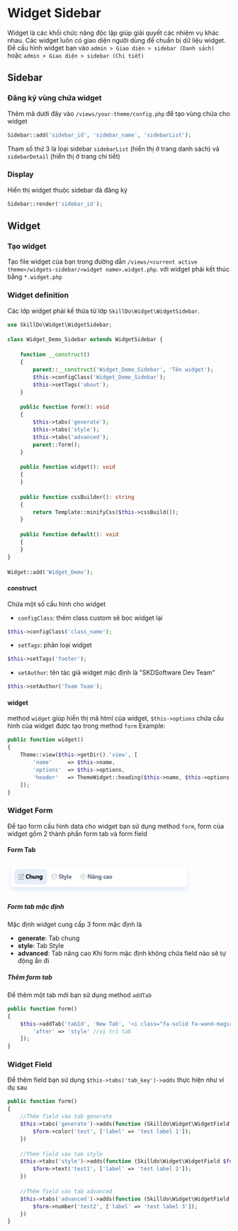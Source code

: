 # Widget Sidebar

Widget là các khối chức năng độc lập giúp giải quyết các nhiệm vụ khác nhau.
Các widget luôn có giao diện người dùng để chuẩn bị dữ liệu widget.
Để cấu hình widget bạn vào `admin > Giao diện > sidebar (Danh sách)`
hoặc `admin > Giao diện > sidebar (Chi tiết)`

## Sidebar

### Đăng ký vùng chứa widget
Thêm mã dưới đây vào `/views/your-theme/config.php` để tạo vùng chứa cho widget
```php
Sidebar::add('sidebar_id', 'sidebar_name', 'sidebarList');
```
Tham số thứ 3 là loại sidebar `sidebarList` (hiển thị ở trang danh sách) và `sidebarDetail` (hiển thị ở trang chi tiết)


### Display
Hiển thị widget thuộc sidebar đã đăng ký
```php
Sidebar::render('sidebar_id');
```

## Widget
### Tạo widget
Tạo file widget của bạn trong đường dẫn `/views/<current active theme>/widgets-sidebar/<widget name>.widget.php`. với widget phải kết thúc bằng `*.widget.php`

### Widget definition
Các lớp widget phải kế thừa từ lớp `SkillDo\Widget\WidgetSidebar`.

```php
use SkillDo\Widget\WidgetSidebar;

class Widget_Demo_Sidebar extends WidgetSidebar {

    function __construct() 
    {
        parent::__construct('Widget_Demo_Sidebar', 'Tên widget');
        $this->configClass('Widget_Demo_Sidebar');
        $this->setTags('about');
    }
    
    public function form(): void 
    {
        $this->tabs('generate');
        $this->tabs('style');
        $this->tabs('advanced');
        parent::form();
    }
    
    public function widget(): void 
    {
    }
    
    public function cssBuilder(): string
    {
        return Template::minifyCss($this->cssBuild());
    }
    
    public function default(): void 
    {
    }
}

Widget::add('Widget_Demo');
```

#### construct
Chứa một số cấu hình cho widget

- `configClass`: thêm class custom sẽ bọc widget lại
```php
$this->configClass('class_name');
```

- `setTags`: phân loại widget
```php
$this->setTags('footer');
```

- `setAuthor`: tên tác giả widget mặc định là "SKDSoftware Dev Team"
```php
$this->setAuthor('Team Team');
```

#### widget
method `widget` giúp hiển thị mã html của widget, `$this->options` chứa cấu hình của widget được tạo trong method `form`
Example:
```php
public function widget()
{
    Theme::view($this->getDir().'view', [
        'name'     => $this->name,
        'options'  => $this->options,
        'header'   => ThemeWidget::heading($this->name, $this->options->heading, '.js_'.$this->key.'_'.$this->id, true),
    ]);
}
```

### Widget Form
Để tạo form cấu hình data cho widget bạn sử dụng method `form`, form của widget gồm 2 thành phần form tab và form field
#### Form Tab
![img_4.png](img_4.png)
##### Form tab mặc định
Mặc định widget cung cấp 3 form mặc định là
- **generate**: Tab chung
- **style**: Tab Style
- **advanced**: Tab nâng cao
  Khi form mặc định không chứa field nào sẽ tự động ẩn đi
##### Thêm form tab
Để thêm một tab mới bạn sử dụng method `addTab`

```php
public function form()
{
    $this->addTab('tabId', 'New Tab', '<i class="fa-solid fa-wand-magic-sparkles"></i>', [
        'after' => 'style' //vị trí tab
    ]);
}
```

### Widget Field
Để thêm field bạn sử dụng `$this->tabs('tab_key')->adds` thực hiện như ví dụ sau

```php
public function form()
{   
    //Thêm field vào tab generate
    $this->tabs('generate')->adds(function (Skilldo\Widget\WidgetField $form) {
        $form->color('test', ['label' => 'test label 1']);
    })

    //Thêm field vào tab style
    $this->tabs('style')->adds(function (Skilldo\Widget\WidgetField $form) {
        $form->text('test1', ['label' => 'test label 2']);
    })

    //Thêm field vào tab advanced
    $this->tabs('advanced')->adds(function (Skilldo\Widget\WidgetField $form) {
        $form->number('test2', ['label' => 'test label 3']);
    }) 
}
```